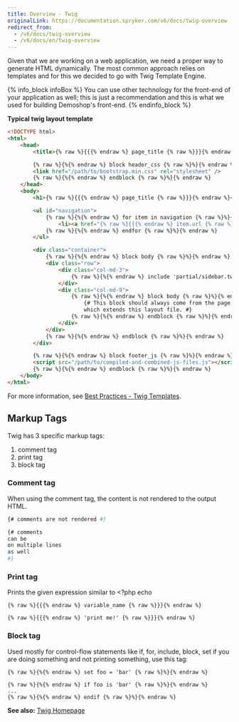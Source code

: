 ```yaml
---
title: Overview - Twig
originalLink: https://documentation.spryker.com/v6/docs/twig-overview
redirect_from:
  - /v6/docs/twig-overview
  - /v6/docs/en/twig-overview
---
```


Given that we are working on a web application, we need a proper way to generate HTML dynamically. The most common approach relies on templates and for this we decided to go with Twig Template Engine.

{% info_block infoBox %}
You can use other technology for the front-end of your application as well; this is just a recommendation and this is what we used for building Demoshop's front-end.
{% endinfo_block %}

**Typical twig layout template**
    
```html
<!DOCTYPE html>
<html>
    <head>
        <title>{% raw %}{{{% endraw %} page_title {% raw %}}}{% endraw %}</title>

        {% raw %}{%{% endraw %} block header_css {% raw %}%}{% endraw %}
        <link href="/path/to/bootstrap.min.css" rel="stylesheet" />
        {% raw %}{%{% endraw %} endblock {% raw %}%}{% endraw %}
    </head>
    <body>
        <h1>{% raw %}{{{% endraw %} page_title {% raw %}}}{% endraw %}</h1>

        <ul id="navigation">
            {% raw %}{%{% endraw %} for item in navigation {% raw %}%}{% endraw %}
                <li><a href="{% raw %}{{{% endraw %} item.url {% raw %}}}{% endraw %}">{% raw %}{{{% endraw %} item.label {% raw %}}}{% endraw %}</a></li>
            {% raw %}{%{% endraw %} endfor {% raw %}%}{% endraw %}
        </ul>

        <div class="container">
            {% raw %}{%{% endraw %} block body {% raw %}%}{% endraw %}
            <div class="row">
                <div class="col-md-3">
                    {% raw %}{%{% endraw %} include 'partial/sidebar.twig' {% raw %}%}{% endraw %}
                </div>
                <div class="col-md-9">
                    {% raw %}{%{% endraw %} block body {% raw %}%}{% endraw %}
                        {# This block should always come from the page template
                        which extends this layout file. #}
                    {% raw %}{%{% endraw %} endblock {% raw %}%}{% endraw %}
                </div>
            </div>
            {% raw %}{%{% endraw %} endblock {% raw %}%}{% endraw %}
        </div>

        {% raw %}{%{% endraw %} block footer_js {% raw %}%}{% endraw %}
        <script src="/path/to/compiled-and-combined-js-files.js"></script>
        {% raw %}{%{% endraw %} endblock {% raw %}%}{% endraw %}
    </body>
</html>
```

For more information, see [Best Practices - Twig Templates](/docs/scos/dev/developer-guides/202001.0/development-guide/front-end/legacy-demoshop/twig-templates/twig-best-pract). 

## Markup Tags

Twig has 3 specific markup tags:

1. comment tag
2. print tag
3. block tag

### Comment tag
When using the comment tag, the content is not rendered to the output HTML.

```bash
{# comments are not rendered #}

{# comments
can be
on multiple lines
as well
#}
```

### Print tag

Prints the given expression similar to  <?php echo

```
{% raw %}{{{% endraw %} variable_name {% raw %}}}{% endraw %}

{% raw %}{{{% endraw %} 'print me!' {% raw %}}}{% endraw %}
```

### Block tag
Used mostly for control-flow statements like if, for, include, block, set
if you are doing something and not printing something, use this tag:

```
{% raw %}{%{% endraw %} set foo = 'bar' {% raw %}%}{% endraw %}

{% raw %}{%{% endraw %} if foo is 'bar' {% raw %}%}{% endraw %}
...
{% raw %}{%{% endraw %} endif {% raw %}%}{% endraw %}
```

**See also:**
[Twig Homepage](https://twig.symfony.com/)

